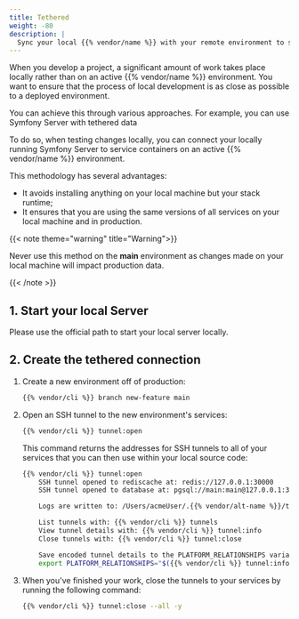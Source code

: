 ```yaml
---
title: Tethered
weight: -80
description: |
  Sync your local {{% vendor/name %}} with your remote environment to start contributing.
---
```


When you develop a project, a significant amount of work takes place
locally rather than on an active {{% vendor/name %}} environment. You want to ensure
that the process of local development is as close as possible to a deployed
environment.

You can achieve this through various approaches. For example, you can use
Symfony Server with tethered data

To do so, when testing changes locally, you can connect your locally running
Symfony Server to service containers on an active {{% vendor/name %}} environment.

This methodology has several advantages:

- It avoids installing anything on your local machine but your stack runtime;
- It ensures that you are using the same versions of all services on your local
  machine and in production.

{{< note theme="warning" title="Warning">}}

Never use this method on the **main** environment as changes made on your local
machine will impact production data.

{{< /note >}}


## 1. Start your local Server

Please use the official path to start your local server locally.

## 2. Create the tethered connection

1.  Create a new environment off of production:

    ```bash
    {{% vendor/cli %}} branch new-feature main
    ```

1.  Open an SSH tunnel to the new environment's services:

    ```bash
    {{% vendor/cli %}} tunnel:open
    ````
    This command returns the addresses for SSH tunnels to all of your services that you can then use within your local source code:

    ```bash
    {{% vendor/cli %}} tunnel:open
        SSH tunnel opened to rediscache at: redis://127.0.0.1:30000
        SSH tunnel opened to database at: pgsql://main:main@127.0.0.1:30001/main

        Logs are written to: /Users/acmeUser/.{{% vendor/alt-name %}}/tunnels.log

        List tunnels with: {{% vendor/cli %}} tunnels
        View tunnel details with: {{% vendor/cli %}} tunnel:info
        Close tunnels with: {{% vendor/cli %}} tunnel:close

        Save encoded tunnel details to the PLATFORM_RELATIONSHIPS variable using:
        export PLATFORM_RELATIONSHIPS="$({{% vendor/cli %}} tunnel:info --encode)"
    ```

1. When you've finished your work,
    close the tunnels to your services by running the following command:

    ```bash
    {{% vendor/cli %}} tunnel:close --all -y
    ```
